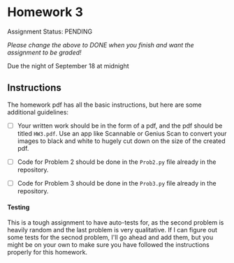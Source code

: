# Homework 3

Assignment Status: PENDING

_Please change the above to DONE when you finish and want the assignment to be graded!_

Due the night of September 18 at midnight 

## Instructions
The homework pdf has all the basic instructions, but here are some additional guidelines:
 - [ ] Your written work should be in the form of a pdf, and the pdf should be titled `HW3.pdf`. Use an app like Scannable or Genius Scan to convert your images to black and white to hugely cut down on the size of the created pdf. 
 - [ ] Code for Problem 2 should be done in the `Prob2.py` file already in the repository. 
 - [ ] Code for Problem 3 should be done in the `Prob3.py` file already in the repository. 


#### Testing
This is a tough assignment to have auto-tests for, as the second problem is heavily random and the last problem is very qualitative. If I can figure out some tests for the secnod problem, I'll go ahead and add them, but you might be on your own to make sure you have followed the instructions properly for this homework.
